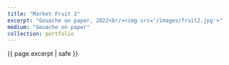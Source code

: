```yaml
---
title: "Market Fruit 2"
excerpt: "Gouache on paper, 2022<br/><img src='/images/fruit2.jpg'>"
medium: "Gouache on paper"
collection: portfolio
---
```

{{ page.excerpt | safe }}